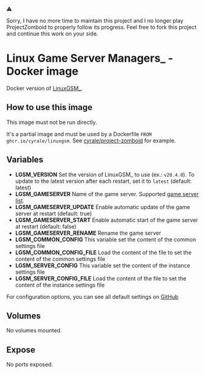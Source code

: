 :warning:

Sorry, I have no more time to maintain this project and I no longer play ProjectZomboid to properly follow its progress. Feel free to fork this project and continue this work on your side.

# Linux Game Server Managers\_ - Docker image

Docker version of [LinuxGSM\_](https://github.com/GameServerManagers/LinuxGSM).

## How to use this image

This image must not be run directly.

It's a partial image and must be used by a Dockerfile `FROM ghcr.io/cyrale/linuxgsm`. See [cyrale/project-zomboid](https://github.com/cyrale/project-zomboid) for example.

## Variables

- **LGSM_VERSION** Set the version of LinuxGSM\_ to use (ex.: `v20.4.0`). To update to the latest version after each restart, set it to `latest` (default: latest)
- **LGSM_GAMESERVER** Name of the game server. Supported [game server list](https://linuxgsm.com/servers/).
- **LGSM_GAMESERVER_UPDATE** Enable automatic update of the game server at restart (default: true)
- **LGSM_GAMESERVER_START** Enable automatic start of the game server at restart (default: false)
- **LGSM_GAMESERVER_RENAME** Rename the game server
- **LGSM_COMMON_CONFIG** This variable set the content of the common settings file
- **LGSM_COMMON_CONFIG_FILE** Load the content of the file to set the content of the common settings file
- **LGSM_SERVER_CONFIG** This variable set the content of the instance settings file
- **LGSM_SERVER_CONFIG_FILE** Load the content of the file to set the content of the instance settings file

For configuration options, you can see all default settings on [GitHub](https://github.com/GameServerManagers/LinuxGSM/tree/master/lgsm/config-default/config-lgsm)

## Volumes

No volumes mounted.

## Expose

No ports exposed.
